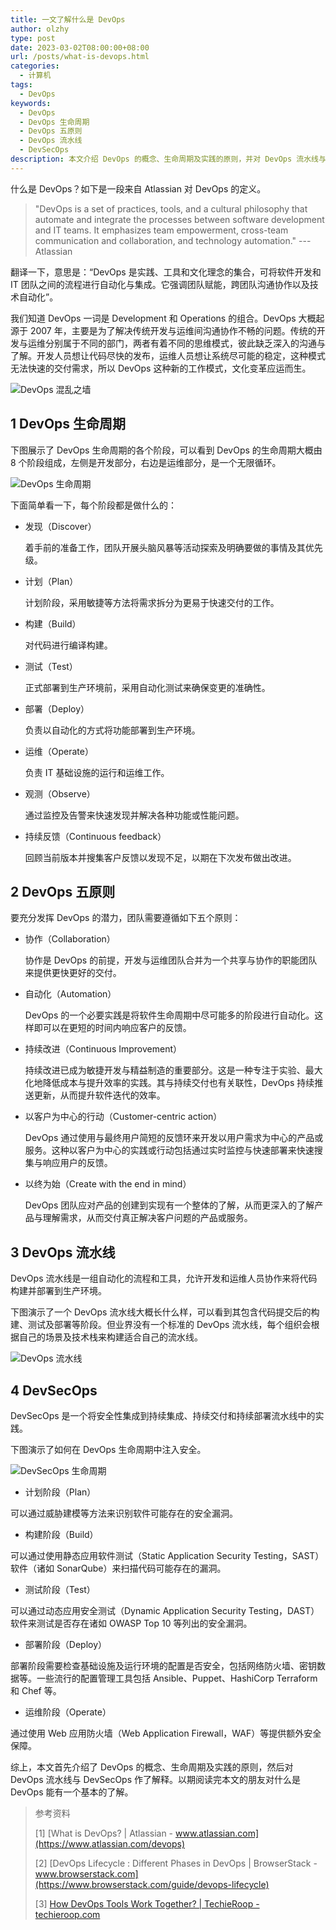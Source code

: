 ```yaml
---
title: 一文了解什么是 DevOps
author: olzhy
type: post
date: 2023-03-02T08:00:00+08:00
url: /posts/what-is-devops.html
categories:
  - 计算机
tags:
  - DevOps
keywords:
  - DevOps
  - DevOps 生命周期
  - DevOps 五原则
  - DevOps 流水线
  - DevSecOps
description: 本文介绍 DevOps 的概念、生命周期及实践的原则，并对 DevOps 流水线与 DevSecOps 作了解释。
---
```


什么是 DevOps？如下是一段来自 Atlassian 对 DevOps 的定义。

> "DevOps is a set of practices, tools, and a cultural philosophy that automate and integrate the processes between software development and IT teams. It emphasizes team empowerment, cross-team communication and collaboration, and technology automation." --- Atlassian

翻译一下，意思是：“DevOps 是实践、工具和文化理念的集合，可将软件开发和 IT 团队之间的流程进行自动化与集成。它强调团队赋能，跨团队沟通协作以及技术自动化”。

我们知道 DevOps 一词是 Development 和 Operations 的组合。DevOps 大概起源于 2007 年，主要是为了解决传统开发与运维间沟通协作不畅的问题。传统的开发与运维分别属于不同的部门，两者有着不同的思维模式，彼此缺乏深入的沟通与了解。开发人员想让代码尽快的发布，运维人员想让系统尽可能的稳定，这种模式无法快速的交付需求，所以 DevOps 这种新的工作模式，文化变革应运而生。

![DevOps 混乱之墙](https://olzhy.github.io/static/images/uploads/2023/03/devops-wall-of-confusion.jpeg#center)

## 1 DevOps 生命周期

下图展示了 DevOps 生命周期的各个阶段，可以看到 DevOps 的生命周期大概由 8 个阶段组成，左侧是开发部分，右边是运维部分，是一个无限循环。

![DevOps 生命周期](https://olzhy.github.io/static/images/uploads/2023/03/the-devops-lifecycle.png#center)

下面简单看一下，每个阶段都是做什么的：

- 发现（Discover）

  着手前的准备工作，团队开展头脑风暴等活动探索及明确要做的事情及其优先级。

- 计划（Plan）

  计划阶段，采用敏捷等方法将需求拆分为更易于快速交付的工作。

- 构建（Build）

  对代码进行编译构建。

- 测试（Test）

  正式部署到生产环境前，采用自动化测试来确保变更的准确性。

- 部署（Deploy）

  负责以自动化的方式将功能部署到生产环境。

- 运维（Operate）

  负责 IT 基础设施的运行和运维工作。

- 观测（Observe）

  通过监控及告警来快速发现并解决各种功能或性能问题。

- 持续反馈（Continuous feedback）

  回顾当前版本并搜集客户反馈以发现不足，以期在下次发布做出改进。

## 2 DevOps 五原则

要充分发挥 DevOps 的潜力，团队需要遵循如下五个原则：

- 协作（Collaboration）

  协作是 DevOps 的前提，开发与运维团队合并为一个共享与协作的职能团队来提供更快更好的交付。

- 自动化（Automation）

  DevOps 的一个必要实践是将软件生命周期中尽可能多的阶段进行自动化。这样即可以在更短的时间内响应客户的反馈。

- 持续改进（Continuous Improvement）

  持续改进已成为敏捷开发与精益制造的重要部分。这是一种专注于实验、最大化地降低成本与提升效率的实践。其与持续交付也有关联性，DevOps 持续推送更新，从而提升软件迭代的效率。

- 以客户为中心的行动（Customer-centric action）

  DevOps 通过使用与最终用户简短的反馈环来开发以用户需求为中心的产品或服务。这种以客户为中心的实践或行动包括通过实时监控与快速部署来快速搜集与响应用户的反馈。

- 以终为始（Create with the end in mind）

  DevOps 团队应对产品的创建到实现有一个整体的了解，从而更深入的了解产品与理解需求，从而交付真正解决客户问题的产品或服务。

## 3 DevOps 流水线

DevOps 流水线是一组自动化的流程和工具，允许开发和运维人员协作来将代码构建并部署到生产环境。

下图演示了一个 DevOps 流水线大概长什么样，可以看到其包含代码提交后的构建、测试及部署等阶段。但业界没有一个标准的 DevOps 流水线，每个组织会根据自己的场景及技术栈来构建适合自己的流水线。

![DevOps 流水线](https://olzhy.github.io/static/images/uploads/2023/03/devops-pipeline.png#center)

## 4 DevSecOps

DevSecOps 是一个将安全性集成到持续集成、持续交付和持续部署流水线中的实践。

下图演示了如何在 DevOps 生命周期中注入安全。

![DevSecOps 生命周期](https://olzhy.github.io/static/images/uploads/2023/03/devsecops-diagram.png#center)

- 计划阶段（Plan）

可以通过威胁建模等方法来识别软件可能存在的安全漏洞。

- 构建阶段（Build）

可以通过使用静态应用软件测试（Static Application Security Testing，SAST）软件（诸如 SonarQube）来扫描代码可能存在的漏洞。

- 测试阶段（Test）

可以通过动态应用安全测试（Dynamic Application Security Testing，DAST）软件来测试是否存在诸如 OWASP Top 10 等列出的安全漏洞。

- 部署阶段（Deploy）

部署阶段需要检查基础设施及运行环境的配置是否安全，包括网络防火墙、密钥数据等。一些流行的配置管理工具包括 Ansible、Puppet、HashiCorp Terraform 和 Chef 等。

- 运维阶段（Operate）

通过使用 Web 应用防火墙（Web Application Firewall，WAF）等提供额外安全保障。

综上，本文首先介绍了 DevOps 的概念、生命周期及实践的原则，然后对 DevOps 流水线与 DevSecOps 作了解释。以期阅读完本文的朋友对什么是 DevOps 能有一个基本的了解。

> 参考资料
>
> [1] [What is DevOps? | Atlassian - www.atlassian.com](https://www.atlassian.com/devops)
>
> [2] [DevOps Lifecycle : Different Phases in DevOps | BrowserStack - www.browserstack.com](https://www.browserstack.com/guide/devops-lifecycle)
>
> [3] [How DevOps Tools Work Together? | TechieRoop - techieroop.com](https://techieroop.com/how-devops-tools-work-together/)
